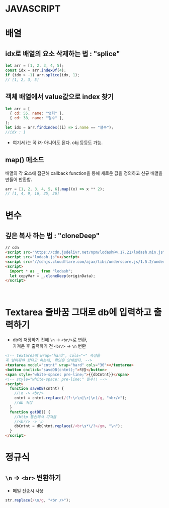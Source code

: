 # JAVASCRIPT

# 배열

## idx로 배열의 요소 삭제하는 법 : "splice"

```javascript
let arr = [1, 2, 3, 4, 5];
const idx = arr.indexOf(4);
if (idx > -1) arr.splice(idx, 1);
// [1, 2, 3, 5]
```

## 객체 배열에서 value값으로 index 찾기

```javascript
let arr = [
  { cd: 55, name: "영희" },
  { cd: 38, name: "철수" },
];
let idx = arr.findIndex((i) => i.name == "철수");
//idx : 1
```

- 여기서 i는 꼭 i가 아니어도 된다. obj 등등도 가능.
  <br>

## map() 메소드

배열의 각 요소에 접근해 callback function을 통해 새로운 값을 정의하고 신규 배열을 만들어 반환함.

```javascript
arr = [1, 2, 3, 4, 5, 6].map((x) => x ** 2);
// [1, 4, 9, 16, 25, 36]
```

# 변수

## 깊은 복사 하는 법 : "cloneDeep"

```html
// cdn
<script src="https://cdn.jsdelivr.net/npm/lodash@4.17.21/lodash.min.js"></script>
<script src="lodash.js"></script>
<script src="//cdnjs.cloudflare.com/ajax/libs/underscore.js/1.5.2/underscore-min.js"></script>
<script>
  import * as _ from "lodash";
  let copyVar = _.cloneDeep(originData);
</script>
```

<br>

# Textarea 줄바꿈 그대로 db에 입력하고 출력하기

- db에 저장하기 전에 `\n` -> `<br/>`로 변환, <br>
  가져온 후 출력하기 전 `<br/>` -> `\n` 변환

```html
<!-- textarea에 wrap="hard", cols="~" 속성을
꼭 넣어줘야 한다고 하는데, 확인은 안해봤다. -->
<textarea model="cntnt" wrap="hard" cols="30"></textarea>
<button onclick="saveDB(cntnt);">저장</button>
<span style="white-space: pre-line;">{{dbCntnt}}</span>
<!-- style="white-space: pre-line;" 필수!! -->
<script>
  function saveDB(cntnt) {
    //\n -> <br/>
    cntnt = cntnt.replace(/(?:\r\n|\r|\n)/g, "<br/>");
    //db 저장
  }
  function getDB() {
    //http 통신해서 가져옴
    //<br/> -> \n
    dbCntnt = dbCntnt.replace(/<br\s*\/?>/gm, "\n");
  }
</script>
```

# 정규식

## `\n` -> `<br>` 변환하기

- 메일 전송시 사용

```javascript
str.replace(/\n/g, "<br />");
```
